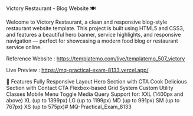 Victory Restaurant - Blog Website 🍽️


Welcome to Victory Restaurant, a clean and responsive blog-style restaurant website template. This project is built using HTML5 and CSS3, and features a beautiful hero banner, service highlights, and responsive navigation — perfect for showcasing a modern food blog or restaurant service online.

Reference Website : https://templatemo.com/live/templatemo_507_victory





Live Preview : https://mq-practical-exam-8133.vercel.app/






🚀 Features
Fully Responsive Layout
Hero Section with CTA
Cook Delicious Section with Contact CTA
Flexbox-based Grid System
Custom Utility Classes
Mobile Menu Toggle
Media Query Support for:
XXL (1400px and above)
XL (up to 1399px)
LG (up to 1199px)
MD (up to 991px)
SM (up to 767px)
XS (up to 575px)# MQ-Practical_Exam_8133
